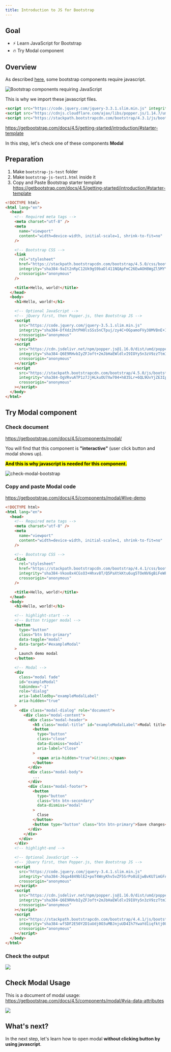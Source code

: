 ```yaml
---
title: Introduction to JS for Bootstrap
---
```


## Goal
- ⚡ Learn JavaScript for Bootstrap
- 🔥 Try Modal component

## Overview

As described [here](https://getbootstrap.com/docs/4.5/getting-started/introduction/#js), some bootstrap components require javascript.

![Bootstrap components requiring JavaScript](https://storage.googleapis.com/coderhackers-assets/the-complete-webdev-with-rails-2020/bootstrap-js-guide/bootstrap-need-js-component.png)

This is why we import these javascript files.
```html title="Some Bootstrap component needs javascript files"
<script src="https://code.jquery.com/jquery-3.3.1.slim.min.js" integrity="sha384-q8i/X+965DzO0rT7abK41JStQIAqVgRVzpbzo5smXKp4YfRvH+8abtTE1Pi6jizo" crossorigin="anonymous"></script>
<script src="https://cdnjs.cloudflare.com/ajax/libs/popper.js/1.14.7/umd/popper.min.js" integrity="sha384-UO2eT0CpHqdSJQ6hJty5KVphtPhzWj9WO1clHTMGa3JDZwrnQq4sF86dIHNDz0W1" crossorigin="anonymous"></script>
<script src="https://stackpath.bootstrapcdn.com/bootstrap/4.3.1/js/bootstrap.min.js" integrity="sha384-JjSmVgyd0p3pXB1rRibZUAYoIIy6OrQ6VrjIEaFf/nJGzIxFDsf4x0xIM+B07jRM" crossorigin="anonymous"></script>
```
https://getbootstrap.com/docs/4.5/getting-started/introduction/#starter-template

In this step, let's check one of these components **Modal**

## Preparation
1. Make `bootstrap-js-test` folder
2. Make `bootstrap-js-test1.html` inside it
3. Copy and Paste Bootstrap starter template
https://getbootstrap.com/docs/4.5/getting-started/introduction/#starter-template

```html title="bootstrap-js-test/bootstrap-js-test1.html"
<!DOCTYPE html>
<html lang="en">
  <head>
    <!-- Required meta tags -->
    <meta charset="utf-8" />
    <meta
      name="viewport"
      content="width=device-width, initial-scale=1, shrink-to-fit=no"
    />

    <!-- Bootstrap CSS -->
    <link
      rel="stylesheet"
      href="https://stackpath.bootstrapcdn.com/bootstrap/4.5.0/css/bootstrap.min.css"
      integrity="sha384-9aIt2nRpC12Uk9gS9baDl411NQApFmC26EwAOH8WgZl5MYYxFfc+NcPb1dKGj7Sk"
      crossorigin="anonymous"
    />

    <title>Hello, world!</title>
  </head>
  <body>
    <h1>Hello, world!</h1>

    <!-- Optional JavaScript -->
    <!-- jQuery first, then Popper.js, then Bootstrap JS -->
    <script
      src="https://code.jquery.com/jquery-3.5.1.slim.min.js"
      integrity="sha384-DfXdz2htPH0lsSSs5nCTpuj/zy4C+OGpamoFVy38MVBnE+IbbVYUew+OrCXaRkfj"
      crossorigin="anonymous"
    ></script>
    <script
      src="https://cdn.jsdelivr.net/npm/popper.js@1.16.0/dist/umd/popper.min.js"
      integrity="sha384-Q6E9RHvbIyZFJoft+2mJbHaEWldlvI9IOYy5n3zV9zzTtmI3UksdQRVvoxMfooAo"
      crossorigin="anonymous"
    ></script>
    <script
      src="https://stackpath.bootstrapcdn.com/bootstrap/4.5.0/js/bootstrap.min.js"
      integrity="sha384-OgVRvuATP1z7JjHLkuOU7Xw704+h835Lr+6QL9UvYjZE3Ipu6Tp75j7Bh/kR0JKI"
      crossorigin="anonymous"
    ></script>
  </body>
</html>
```

## Try Modal component
### Check document
https://getbootstrap.com/docs/4.5/components/modal/

You will find that this component is **"interactive"** (user click button and modal shows up).

**<mark>And this is why javascript is needed for this component.</mark>**

![check-modal-bootstrap](https://storage.googleapis.com/coderhackers-assets/the-complete-webdev-with-rails-2020/bootstrap-js-guide/check-modal-bootstrap.gif)



### Copy and paste Modal code

https://getbootstrap.com/docs/4.5/components/modal/#live-demo

```html title="bootstrap-js-test1.html"
<!DOCTYPE html>
<html lang="en">
  <head>
    <!-- Required meta tags -->
    <meta charset="utf-8" />
    <meta
      name="viewport"
      content="width=device-width, initial-scale=1, shrink-to-fit=no"
    />

    <!-- Bootstrap CSS -->
    <link
      rel="stylesheet"
      href="https://stackpath.bootstrapcdn.com/bootstrap/4.4.1/css/bootstrap.min.css"
      integrity="sha384-Vkoo8x4CGsO3+Hhxv8T/Q5PaXtkKtu6ug5TOeNV6gBiFeWPGFN9MuhOf23Q9Ifjh"
      crossorigin="anonymous"
    />

    <title>Hello, world!</title>
  </head>
  <body>
    <h1>Hello, world!</h1>

    <!-- highlight-start -->
    <!-- Button trigger modal -->
    <button
      type="button"
      class="btn btn-primary"
      data-toggle="modal"
      data-target="#exampleModal"
    >
      Launch demo modal
    </button>

    <!-- Modal -->
    <div
      class="modal fade"
      id="exampleModal"
      tabindex="-1"
      role="dialog"
      aria-labelledby="exampleModalLabel"
      aria-hidden="true"
    >
      <div class="modal-dialog" role="document">
        <div class="modal-content">
          <div class="modal-header">
            <h5 class="modal-title" id="exampleModalLabel">Modal title</h5>
            <button
              type="button"
              class="close"
              data-dismiss="modal"
              aria-label="Close"
            >
              <span aria-hidden="true">&times;</span>
            </button>
          </div>
          <div class="modal-body">
            ...
          </div>
          <div class="modal-footer">
            <button
              type="button"
              class="btn btn-secondary"
              data-dismiss="modal"
            >
              Close
            </button>
            <button type="button" class="btn btn-primary">Save changes</button>
          </div>
        </div>
      </div>
    </div>
    <!-- highlight-end -->

    <!-- Optional JavaScript -->
    <!-- jQuery first, then Popper.js, then Bootstrap JS -->
    <script
      src="https://code.jquery.com/jquery-3.4.1.slim.min.js"
      integrity="sha384-J6qa4849blE2+poT4WnyKhv5vZF5SrPo0iEjwBvKU7imGFAV0wwj1yYfoRSJoZ+n"
      crossorigin="anonymous"
    ></script>
    <script
      src="https://cdn.jsdelivr.net/npm/popper.js@1.16.0/dist/umd/popper.min.js"
      integrity="sha384-Q6E9RHvbIyZFJoft+2mJbHaEWldlvI9IOYy5n3zV9zzTtmI3UksdQRVvoxMfooAo"
      crossorigin="anonymous"
    ></script>
    <script
      src="https://stackpath.bootstrapcdn.com/bootstrap/4.4.1/js/bootstrap.min.js"
      integrity="sha384-wfSDF2E50Y2D1uUdj0O3uMBJnjuUD4Ih7YwaYd1iqfktj0Uod8GCExl3Og8ifwB6"
      crossorigin="anonymous"
    ></script>
  </body>
</html>
```

### Check the output
![](https://storage.googleapis.com/coderhackers-assets/docs/img/20200510_020501.gif)

## Check Modal Usage
This is a document of modal usage: https://getbootstrap.com/docs/4.5/components/modal/#via-data-attributes

![](https://coderhackers-1304676641.cos.ap-singapore.myqcloud.com/2020-05-26-14-36-24.png)


## What's next?
In the next step, let's learn how to open modal **without clicking button by using javascript**.